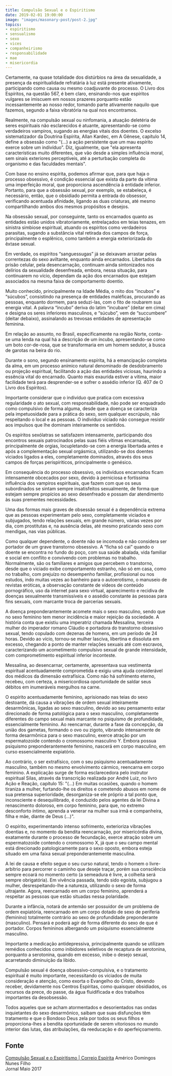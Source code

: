```yaml
---
title: Compulsão Sexual e o Espiritismo
date: 2019-02-01 19:00:00
image: "images/masonary-post/post-2.jpg"
topics: 
- espiritismo
- sensualismo
- sexo
- vices
- companheirismo
- responsabilidade
- mae
- misericordia
---
```


Certamente, na quase totalidade dos distúrbios na área da sexualidade, a
presença da espiritualidade refratária à luz está presente ativamente,
participando como causa ou mesmo coadjuvante do processo. O Livro dos
Espíritos, na questão 567, é bem claro, ensinando-nos que espíritos
vulgares se imiscuem em nossos prazeres porquanto estão incessantemente ao
nosso redor, tomando parte ativamente naquilo que fazemos, segundo a faixa
vibratória na qual nos encontramos.

Realmente, na compulsão sexual ou ninfomania, a atuação deletéria de seres
espirituais não esclarecidos é atuante, apresentando-se como verdadeiros
vampiros, sugando as energias vitais dos doentes. O excelso sistematizador
da Doutrina Espírita, Allan Kardec, em A Gênese, capítulo 14, define a
obsessão como "(...) a ação persistente que um mau espírito exerce sobre um
indivíduo". Diz, igualmente, que "ela apresenta características muito
diferentes, que vão desde a simples influência moral, sem sinais exteriores
perceptíveis, até a perturbação completa do organismo e das faculdades
mentais".

Com base no ensino espírita, podemos afirmar que, para que haja o processo
obsessivo, é condição essencial que exista da parte da vítima uma
imperfeição moral, que proporciona ascendência à entidade inferior.
Portanto, para que a obsessão sexual, por exemplo, se estabeleça, é
necessário, então, que o obsidiado permita a entrada do obsessor,
verificando acentuada afinidade, ligando as duas criaturas, até mesmo
compartilhando ambos dos mesmos propósitos e desejos.

Na obsessão sexual, por conseguinte, tanto os encarnados quanto as
entidades estão unidos vibratoriamente, entrelaçados em teias tenazes, em
sinistra simbiose espiritual, atuando os espíritos como verdadeiros
parasitas, sugando a substância vital retirada dos campos de força,
principalmente o esplênico, como também a energia exteriorizada do êxtase
sexual.

Em verdade, os espíritos “sanguessugas” já se deixavam arrastar pelas
correntezas do sexo aviltante, enquanto ainda encarnados. Libertados da
prisão celular, pela desencarnação, continuam ainda sintonizados nos
delírios da sexualidade desenfreada, embora, nessa situação, para
continuarem no vício, dependam da ação dos encarnados que estejam
associados na mesma faixa de comportamento doentio.

Muito conhecido, principalmente na Idade Média, o mito dos “íncubos” e
“súcubos”, consistindo na presença de entidades maléficas, procurando as
pessoas, enquanto dormem, para seduzi-las, com o fito de roubarem sua
energia vital. A palavra “íncubo” deriva do latim “incubare” (deitar em
cima) e designa os seres inferiores masculinos, e “súcubo”, vem de
“succumbere” (deitar debaixo), assinalando as trevosas entidades de
apresentação feminina.

Em relação ao assunto, no Brasil, especificamente na região Norte, conta-se
uma lenda na qual há a descrição de um íncubo, apresentando-se como um boto
cor-de-rosa, que se transformaria em um homem sedutor, à busca de garotas
na beira do rio.

Durante o sono, segundo ensinamento espírita, há a emancipação completa da
alma, em um processo anímico natural denominado de desdobramento ou
projeção espiritual, facilitando a ação das entidades viciosas, haurindo a
essência vital do encarnado. Quanto mais exaurida estiver a vítima, maior
facilidade terá para desprender-se e sofrer o assédio inferior (Q. 407 de O
Livro dos Espíritos).

Importante considerar que o indivíduo que pratica com excessiva
regularidade o ato sexual, com responsabilidade, não pode ser enquadrado
como compulsivo de forma alguma, desde que a doença se caracteriza pela
impetuosidade para a prática do sexo, sem qualquer escrúpulo, não
respeitando o local e as pessoas. O indivíduo viciado não consegue resistir
aos impulsos que lhe dominam inteiramente os sentidos.

Os espíritos sexólatras se satisfazem intensamente, participando dos
encontros sexuais patrocinados pelas suas fiéis vítimas encarnadas,
principalmente de orgias, locupletando-se com a energia libertada antes e
após a complementação sexual orgásmica, utilizando-se dos doentes viciados
ligados a eles, completamente dominados, através dos seus campos de forças
perispíriticos, principalmente o genésico.

Em consequência do processo obsessivo, os indivíduos encarnados ficam
intensamente obcecados por sexo, devido à perniciosa e fortíssima
influência dos vampiros espirituais, que fazem com que os seus subordinados
se sintam sempre insatisfeitos sexualmente, de forma que estejam sempre
propícios ao sexo desenfreado e possam dar atendimento às suas prementes
necessidades.

Uma das formas mais graves de obsessão sexual é a dependência extrema que
as pessoas experimentam pelo sexo, completamente viciados e subjugados,
tendo relações sexuais, em grande número, várias vezes por dia, com
prostitutas e, na ausência delas, até mesmo praticando sexo com mendigas,
nas vias públicas.

Como qualquer dependente, o doente não se incomoda e não considera ser
portador de um grave transtorno obsessivo. A “ficha só cai” quando o doente
se encontra no fundo do poço, com sua saúde abalada, vida familiar e social
em conflito e convivendo com problemas no trabalho. Normalmente, são os
familiares e amigos que percebem o transtorno, desde que o viciado exibe
comportamento estranho, não só em casa, como no trabalho, com prejuízo no
desempenho familiar, profissional ou nos estudos, indo muitas vezes ao
banheiro para o autoerotismo, o manuseio de revistas eróticas, a observação
constante de vídeos de conteúdo pornográfico, uso da internet para sexo
virtual, aparecimento e recidiva de doenças sexualmente transmissíveis e o
assédio constante às pessoas para fins sexuais, com marcante troca de
parcerias sexuais.

A doença preponderantemente acomete mais o sexo masculino, sendo que no
sexo feminino tem menor incidência e maior rejeição da sociedade. A
história conta que existiu uma imperatriz chamada Messalina, terceira
mulher do imperador romano Cláudio e portadora do transtorno obsessivo
sexual, tendo copulado com dezenas de homens, em um período de 24 horas.
Devido ao vício, tornou-se mulher lasciva, libertina e dissoluta em
excesso, chegando a ponto de manter relações sexuais até com escravos,
caracterizando um acometimento compulsivo sexual de grande intensidade, com
comprometimento espiritual inferior inconteste.

Messalina, ao desencarnar, certamente, apresentava sua vestimenta
espiritual acentuadamente comprometida e exigiu uma ajuda considerável dos
médicos da dimensão extrafísica. Como não há sofrimento eterno, recebeu,
com certeza, a misericordiosa oportunidade de saldar seus débitos em
inumeráveis mergulhos na carne.

O espírito acentuadamente feminino, aprisionado nas teias do sexo
destoante, dá causa a vibrações de ordem sexual inteiramente desarmônicas,
ligadas ao sexo masculino, devido ao seu pensamento estar direcionado de
forma patológica para o sexo masculino, completamente diferentes do campo
sexual mais marcante no psiquismo de profundidade, essencialmente feminino.
Ao reencarnar, durante a fase da concepção, da união dos gametas, formando
o ovo ou zigoto, vibrando intensamente de forma desarmônica para o sexo
masculino, exerce atração por um espermatozoide contendo o cromossomo
masculino Y. Embora possua psiquismo preponderantemente feminino, nascerá
em corpo masculino, em curso essencialmente expiatório.

Ao contrário, o ser extrafísico, com o seu psiquismo acentuadamente
masculino, também no mesmo envolvimento cármico, reencarna em corpo
feminino. A explicação surge de forma esclarecedora pelo instrutor
espiritual Silas, através da transcrição realizada por André Luiz, no livro
Ação e Reação, capítulo 15: "(...) Em muitas ocasiões, quando o homem
tiraniza a mulher, furtando-lhe os direitos e cometendo abusos em nome de
sua pretensa superioridade, desorganiza-se ele próprio a tal ponto que,
inconsciente e desequilibrado, é conduzido pelos agentes da lei Divina a
renascimento doloroso, em corpo feminino, para que, no extremo desconforto
íntimo, aprenda a venerar na mulher sua irmã e companheira, filha e mãe,
diante de Deus (...)".

O espírito, experimentando intenso sofrimento, exterioriza vibrações
doentias e, no momento da bendita reencarnação, por misericórdia divina,
exatamente durante o processo de fecundação, exerce atração sobre um
espermatozoide contendo o cromossomo X, já que o seu campo mental está
direcionado patologicamente para o sexo oposto, embora esteja situado em
uma faixa sexual preponderantemente masculina.

A lei de causa e efeito segue o seu curso natural, tendo o homem o
livre-arbítrio para percorrer o caminho que deseje traçar, porém sua
consciência sempre ecoará no momento certo (a semeadura é livre, a colheita
será sempre obrigatória). Em vivência passada, tendo sido egoísta, subjugou
a mulher, desrespeitando-lhe a natureza, utilizando o sexo de forma
ultrajante. Agora, reencarnado em um corpo feminino, aprenderá a respeitar
as pessoas que estão situadas nessa polaridade.

Durante a infância, notará de antemão ser possuidor de um problema de ordem
expiatória, reencarnado em um corpo dotado de sexo de periferia (feminino)
totalmente contrário ao sexo de profundidade preponderante (masculino).
Pensará e poderá agir de forma diferente do sexo de que é portador. Corpos
femininos albergando um psiquismo essencialmente masculino.

Importante a medicação antidepressiva, principalmente quando se utilizam
remédios conhecidos como inibidores seletivos de recaptura de serotonina,
porquanto a serotonina, quando em excesso, inibe o desejo sexual,
acarretando diminuição da libido.

Compulsão sexual é doença obsessivo-compulsiva, e o tratamento espiritual é
muito importante, necessitando os viciados de muita consideração e atenção,
como exorta o Evangelho do Cristo, devendo receber, devidamente nos Centros
Espíritas, como quaisquer obsidiados, os recursos da prece, do passe, da
água fluidificada e dos trabalhos importantes da desobsessão.

Todos aqueles que se acham atormentados e desorientados nas ondas
inquietantes do sexo desarmônico, saibam que suas disfunções têm tratamento
e que o Bondoso Deus zela por todos os seus filhos e proporciona-lhes a
bendita oportunidade de serem vitoriosos no mundo interior das lutas, das
atribulações, da reeducação e do aperfeiçoamento.

## Fonte
[Compulsão Sexual e o Espiritismo | Correio Espírita](http://www.correioespirita.org.br/categorias/ciencia-e-espiritismo/2437-compulsao-sexual-e-o-espiritismo)
Américo Domingos Nunes Filho   
Jornal Maio 2017  
